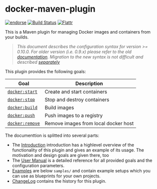 # docker-maven-plugin

[![endorse](http://api.coderwall.com/rhuss/endorsecount.png)](http://coderwall.com/rhuss)
[![Build Status](https://secure.travis-ci.org/rhuss/docker-maven-plugin.png)](http://travis-ci.org/rhuss/docker-maven-plugin)
[![Flattr](http://api.flattr.com/button/flattr-badge-large.png)](http://flattr.com/thing/73919/Jolokia-JMX-on-Capsaicin)

This is a Maven plugin for managing Docker images and containers from your builds.

> *This document describes the configuration syntax for version >=
> 0.10.0. For older version (i.e. 0.9.x) please refer to the old
> [documentation](doc/readme-0.9.x.md). Migration to the new syntax is not
> difficult and described [separately](doc/upgrade-from-0.9.x.md)*

This plugin provides the following goals:

| Goal                                          | Description                          |
| --------------------------------------------- | ------------------------------------ |
| [`docker:start`](doc/manual.md#dockerstart)   | Create and start containers          |
| [`docker:stop`](doc/manual.md#dockerstop)     | Stop and destroy containers          |
| [`docker:build`](doc/manual.md#dockerbuild)   | Build images                         |
| [`docker:push`](doc/manual.md#dockerpush)     | Push images to a registry            |
| [`docker:remove`](doc/manual.md#dockerremove) | Remove images from local docker host |

The documenttion is splitted into several parts:

* The [Introduction](doc/intro.md) introduction has a highlevel
  overview of the functionality of this plugin and gives an example of
  its usage. The motivation and design goals are given there, too
* The [User Manual](doc/manual.md) is a detailed reference for all
  provided goals and the configuration parameters. 
* [Examples](doc/examples.md) are below `samples/` and contain example
  setups which you can use as blueprints for your own projects.
* [ChangeLog](doc/changelog.md) contains the history for this plugin.
  



